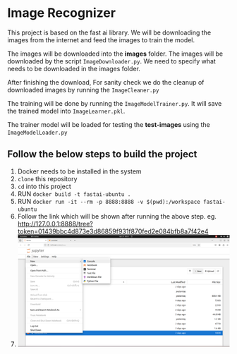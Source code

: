 # Image Recognizer

This project is based on the fast ai library. We will be downloading the images from the internet and feed the images to train the model. 

The images will be downloaded into the **images** folder. The images will be downloaded by the script `ImageDownloader.py`. We need to specify what needs to be downloaded in the images folder.

After finishing the download, For sanity check we do the cleanup of downloaded images by running the `ImageCleaner.py`

The training will be done by running the `ImageModelTrainer.py`. It will save the trained model into `ImageLearner.pkl`.

The trainer model will be loaded for testing the **test-images** using the `ImageModelLoader.py`

## Follow the below steps to build the project

1. Docker needs to be installed in the system
2. `clone` this repository
3. `cd` into this project
4. RUN `docker build -t fastai-ubuntu .`
5. RUN `docker run -it --rm -p 8888:8888 -v $(pwd):/workspace fastai-ubuntu`
6. Follow the link which will be shown after running the above step. eg. http://127.0.0.1:8888/tree?token=01439bbc4d873e3d86859f931f870fed2e084bfb8a7f42e4
7. ![alt text](<Screenshot from 2025-04-27 00-52-21.png>)
